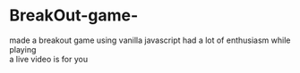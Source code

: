 # BreakOut-game-
made a breakout game using vanilla javascript
had a lot of enthusiasm  while playing  
a live video is for you 
